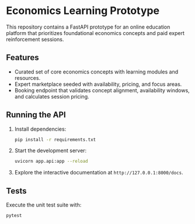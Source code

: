 # Economics Learning Prototype

This repository contains a FastAPI prototype for an online education platform that
prioritizes foundational economics concepts and paid expert reinforcement sessions.

## Features

- Curated set of core economics concepts with learning modules and resources.
- Expert marketplace seeded with availability, pricing, and focus areas.
- Booking endpoint that validates concept alignment, availability windows, and
  calculates session pricing.

## Running the API

1. Install dependencies:

   ```bash
   pip install -r requirements.txt
   ```

2. Start the development server:

   ```bash
   uvicorn app.api:app --reload
   ```

3. Explore the interactive documentation at `http://127.0.0.1:8000/docs`.

## Tests

Execute the unit test suite with:

```bash
pytest
```
